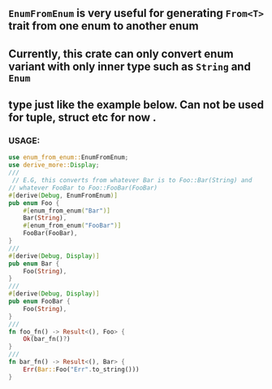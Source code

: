 ## `EnumFromEnum` is very useful for generating `From<T>` trait from one enum to another enum
## Currently, this crate can only convert enum variant with only inner type such as `String` and `Enum`
## type just like the example below. Can not be used for tuple, struct etc for now .

### USAGE:
```rust
use enum_from_enum::EnumFromEnum;
use derive_more::Display;
///
 // E.G, this converts from whatever Bar is to Foo::Bar(String) and
// whatever FooBar to Foo::FooBar(FooBar)
#[derive(Debug, EnumFromEnum)]
pub enum Foo {
    #[enum_from_enum("Bar")]
    Bar(String),
    #[enum_from_enum("FooBar")]
    FooBar(FooBar),
}
///
#[derive(Debug, Display)]
pub enum Bar {
    Foo(String),
}
///
#[derive(Debug, Display)]
pub enum FooBar {
    Foo(String),
}
///
fn foo_fn() -> Result<(), Foo> {
    Ok(bar_fn()?)
}
///
fn bar_fn() -> Result<(), Bar> {
    Err(Bar::Foo("Err".to_string()))
}
```